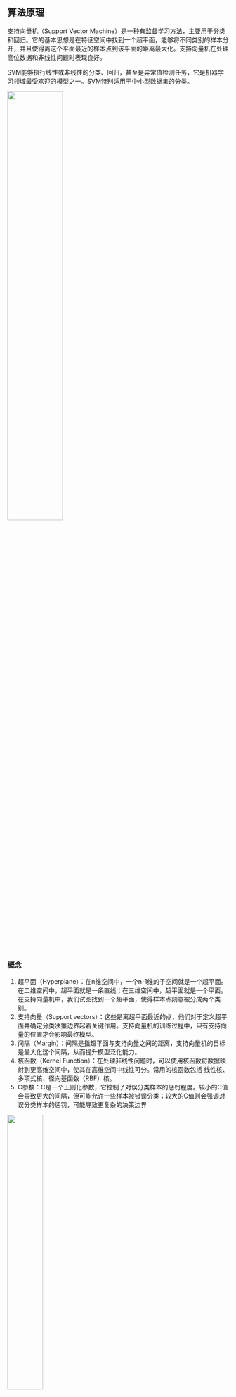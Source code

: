 ## 算法原理

支持向量机（Support Vector Machine）是一种有监督学习方法，主要用于分类和回归。它的基本思想是在特征空间中找到一个超平面，能够将不同类别的样本分开，并且使得离这个平面最近的样本点到该平面的距离最大化。支持向量机在处理高位数据和非线性问题时表现良好。

SVM能够执行线性或非线性的分类、回归，甚至是异常值检测任务，它是机器学习领域最受欢迎的模型之一。SVM特别适用于中小型数据集的分类。

<img src="./images/svm/001.png" style="float: center; width: 50%">

### 概念

1. 超平面（Hyperplane）：在n维空间中，一个n-1维的子空间就是一个超平面。在二维空间中，超平面就是一条直线；在三维空间中，超平面就是一个平面。在支持向量机中，我们试图找到一个超平面，使得样本点刻意被分成两个类别。
2. 支持向量（Support vectors）：这些是离超平面最近的点，他们对于定义超平面并确定分类决策边界起着关键作用。支持向量机的训练过程中，只有支持向量的位置才会影响最终模型。
3. 间隔（Margin）：间隔是指超平面与支持向量之间的距离，支持向量机的目标是最大化这个间隔，从而提升模型泛化能力。
4. 核函数（Kernel Function）：在处理非线性问题时，可以使用核函数将数据映射到更高维空间中，使其在高维空间中线性可分。常用的核函数包括 线性核、多项式核、径向基函数（RBF）核。
5. C参数：C是一个正则化参数，它控制了对误分类样本的惩罚程度。较小的C值会导致更大的间隔，但可能允许一些样本被错误分类；较大的C值则会强调对误分类样本的惩罚，可能导致更复杂的决策边界

<img src="./images/svm/002.png" style="float: center; width: 40%">

当在一个平面上无法线性可分时，可以通过核函数将其映射到一个高维空间中，实现线性可分。

<img src="./images/svm/003.png" style="float: center; width: 75%">

如何映射到高维空间，算法有很多，简单的就是用空间里的点到原点的距离（本质就是勾股定理的变种），比如下图中的z就可以用如下公式得到，直接把计算结果作为新增的一维数据：
$$
z = \sqrt{{x_1}^2+{x_2}^2}
$$
<img src="./images/svm/004.png" style="float: center; width: 60%">



### 优点

1. 适用于高维空间：SVM在高维空间中表现出色，特别适用于处理具有许多特征的数据集，如文本分类或图像识别。
2. 泛化能力强：SVM通过最大化间隔的方式，有助于提高模型对新样本的泛化能力，降低过拟合的风险。
3. 对小样本数据效果好：即使在样本量相对较小的情况下，SVM也能表现良好，这是因为它主要关注支持向量。
4. 核函数的灵活性：使用核函数可以处理非线性问题，将数据映射到更高维的空间中，使其在高维空间中变得线性可分。
5. 对异常值的鲁棒性：SVM对于一些噪声和异常值的影响相对较小，支持向量主要受到那些距离超平面最近的样本的影响。



### 缺点

1. 计算开销较大：对于大规模的数据集，SVM的训练和预测的计算开销较大，尤其在高维空间中。
2. 参数调优复杂：SVM有一些参数需要调优，例如C参数和核函数的选择，这可能需要通过交叉验证等方法来找到最优的参数设置。
3. 不适用于非线性大数据集：在非线性大数据集上，训练和预测的速度可能会受到影响，且可能需要更长的时间。
4. 不适用于非平衡数据集：对于类别不平衡的数据集，SVM可能会偏向于对多参数类别进行优化，而忽略少数类别。
5. 不直接提供概率估计：SVM本身不直接提供类别的概率估计，而是通过一些启发式方法进行近似，这在某些应用中可能不够理想。（逻辑回归直接输出概率）



### 为什么SVM适合处理多维特征数据

1. 最大间隔分隔超平面：SVM的目标是找到一个最大间隔的分隔超平面，使得不同类别的样本在特征空间中的投影距离最远。在高维空间中，样本点分布通常更稀疏，更容易找到一个超平面使得不同类别之间的距离最大化。
2. 高维度下线性可分性的增加：随着特征维度的增加，数据在高维空间中更有可能变得线性可分。这是由于在高维空间中，不同类别的样本更容易在某个维度上有较大的差异，使得找到一个超平面来分隔它们变得更为可能。
3.  避免维度灾难：在高维空间中，样本点之间的距离可能更加有意义。在低维空间中，由于维度较少，样本点之间的距离可能较小，这会导致模型更容易过拟合。而在高维空间中，样本点之间的距离相对较大，有助于避免维度灾难。
4. 支持向量的稀疏性：在高维空间中，支持向量（决策边界附近的样本点）的数量相对较少，因为只有这些样本点对模型的构建起关键作用。这种稀疏性使得SVM在高维空间中更加高效。
5. 核技巧：SVM使用核函数将样本映射到高维空间，从而在低维空间中非线性可分的问题在高维空间中变得线性可分。这种核技巧在处理文本分类、图像识别等高维特征数据时尤为有效。



## SVM 算法定义

### 超平面最大间隔

<img src="./images/svm/005.png" style="float: center; width: 85%">

左图显示了三种线性分类器的决策边界。

虚线所代表的模型表现非常糟糕，甚至无法正确实现分类。其余两个模型在训练集的分类上表现非常好，但他们的决策边界与实例过于接近，导致在面对新实例时表现不会太好。

右图中的实现代表SVM分类器的决策边界，不仅分离了两个类别，还尽可能的远离了最近的训练实例。



### 硬间隔

在上面使用超平面分割数据的过程中，如果我们严格的让所有实例都不在最大间隔之间，并且实例位于正确的一边，这就是硬间隔分类。

硬间隔有两个问题：

- 它只在数据线性可分的时候有效
- 它对异常值非常敏感

比如，下图有一个异常数据：

- 左图的数据根本找不出硬间隔
- 右图的决策边界也与我们预期的决策边界相去甚远，可能无法很好的泛化

<img src="./images/svm/006.png" style="float: center; width: 85%">



### 软间隔

要避免硬间隔的问题，就要使用更灵活的模型。目标是尽可能在保持最大间隔宽度的同时，控制好间隔违例（允许实例出现在最大间隔之上，甚至出现在错误分类的一边），这就是软间隔分类。

<img src="./images/svm/007.png" style="float: center; width: 85%">

在sklearn的SVM类中，可以通过超参数C来控制这个平衡，C值越小，则间隔越宽，但是间隔违例也会越多。

上图中，左边使用了高C值，分类器的错误样本（违例）较少，但间隔也较小；右边使用了低C值，间隔大了很多，但位于间隔上的违例也更多。

但第二个看起来泛化效果会更好，因为大多数位于间隔上的违例实际是位于正确的一边，保证泛化效果的同时，也确保了较高的准确性。





## SVM 损失函数

在SVM中我们主要关注三种损失。

<img src="./images/svm/008.png" style="float: center; width: 60%">

- 绿色：0/1损失

  - 当正例的点落在 y=0 这个超平面的下边，说明是分类正确，无论距离超平面所远多近，误差都是0

  - 当这个正例的样本点落在 y=0 的上方的时候，说明分类错误，无论距离多远多近，误差都为1

  - 图像就是上图绿色线

- 蓝色：SVM Hinge 损失函数（合叶损失）

  - 损失函数的公式为：

    $$
    L=\begin{cases}1-y_i\quad y_i<=1\\0\quad y_i>1\end{cases}
    $$

  - 当一个正例的点落在 y=1 的直线上，此时和超平面距离为 1，也就是 1-L=1，那么误差 L=0

  - 当它落在距离超平面 0.5 的地方，也就是 1-L=0.5，那么误差L=0.5

  - 当它落在 y=0 上的时候，此时和超平面距离为 0，也就是 1-L=0，那么误差L=1

  - 当这个点落在 y=0 的上方，被误分到了负例中，此时和超平面距离应该是负的，比如 -0.5，也就是 1-L=-0.5，那么误差L=1.5

  - 以此类推，画在二维坐标上就是上图中蓝色那根线了。

- 红色：Logistic 损失函数

  - 损失函数的公式为：
    $$
    ln(1+e^{y_i})
    \\
    ln是以自然常数e（约2.718）为底的对数（自然对数），而log通常指以10为底的常用对数（log₁₀），两者本质相同但底数不同
    $$
  
  - 当  y_i = 0 时，损失等于 ln2，这样损失函数不是很漂亮，所以我们给这个损失函数除以 ln2，这样当 y_i = 0 时，损失为 1，即损失函数过（0，1）点
  
  - 即上图中的红色线。



## SVM 应用

### 核函数简介

在现实任务中，原始样本空间内也许并不存在一个能正确划分两类样本的超平面。

对这样的问题，可将样本从原始空间映射到一个更高维的特征空间，使得样本在这个特征空间内线性可分。

<img src="./images/svm/009.png" style="float: left; width: 85%">

- 线性核：只能解决线性可分问题，简单易用，可解释性强
- 多项式核：依靠升维使得原本线性不可分的数据线性可分。可以解决某些非线性问题，幂数太大不适用
- 高斯核：也叫RBF核，或径向基核，函数可以映射到无限维(可用泰勒级数展开至无限维)，只有一个参数。容易过拟合，可解释性差，计算速度比较慢。
- 拉普拉斯核：拉普拉斯核等价于指数核，唯一的区别在于前者对参数的敏感性下降，也是一种径向基核函数
- Sigmoid核：也叫双曲正切核，采用Sigmoid函数作为核函数时，支持向量机实现的就是一种多层感知神经网络

注意：若核函数选择不合适，则意味着将样本映射到了一个不合适的特征空间，很可能导致性能不佳。



### SVM 内置对象

| 类              | 含义                   | 输入参数示例                           |
| --------------- | ---------------------- | -------------------------------------- |
| svm.LinearSVC   | 线性支持向量分类       | [penalty, loss, dual, tol, C,...]      |
| svm.LinearSVR   | 线性支持向量回归       | [epsilon, tol, C, loss,...]            |
| svm.SVC         | 非线性多维支持向量分类 | [C, kernel, degree, gamma, coef0...]   |
| svm.SVR         | 非线性多维支持向量回归 | [kernel, degree, gamma, coef0, tol...] |
| svm.NuSVC       | Nu支持向量分类         | [nu, kernel, degree, gamma,...]        |
| svm.NuSVR       | Nu支持向量回归         | [nu, kernel, degree, gamma,...]        |
| svm.OneClassSVM | 无监督异常值检测       | [kernel, degree, gamma,...]            |



### 实战

此处继续使用在逻辑回归中使用过的`heart.csv`数据集，前置操作什么的就一顿复制了。

```python
import numpy as np
import pandas as pd

from sklearn.preprocessing import MinMaxScaler
from sklearn.model_selection import train_test_split
from sklearn.svm import SVC


# 加载数据
heart = pd.read_csv("./data/heart.csv")

# 做了独热编码后，效果好到难以相信，几个核差异很小，故此处先不做
# cp = pd.get_dummies(heart['cp'], prefix="cp")
# restecg = pd.get_dummies(heart['restecg'], prefix="restecg")
# slope = pd.get_dummies(heart['slope'], prefix="slope")
# ca = pd.get_dummies(heart['ca'], prefix="ca")
# thal = pd.get_dummies(heart['thal'], prefix="thal")
#
# heart = heart.drop(columns=["cp", "restecg", "slope", "ca", "thal"])
# heart = pd.concat([heart, cp, restecg, slope, ca, thal], axis=1)

x = np.array(heart.iloc[:, :-1])  # 取所有行，最后一列不取，最后一列是标签列
y = np.array(heart.iloc[:, -1:]).flatten()  # 展平成一维

# 拆分训练集和测试集
x_train, x_test, y_train, y_test = train_test_split(x, y, test_size=0.2, random_state=0)

# 归一化处理
scaler = MinMaxScaler()
x_train = scaler.fit_transform(x_train)
x_test = scaler.transform(x_test)

# 训练及测试，使用默认值
svc = SVC(kernel="rbf", C=1.0)  # 高斯核
svc.fit(x_train, y_train)
print(svc.score(x_test, y_test))  # 0.9024390243902439


svc = SVC(kernel="linear", C=1.0)  # 线性核
svc.fit(x_train, y_train)
print(svc.score(x_test, y_test))  # 0.8634146341463415

svc = SVC(kernel="poly", C=1.0)  # 多项式核
svc.fit(x_train, y_train)
print(svc.score(x_test, y_test))  # 0.9317073170731708

svc = SVC(kernel="sigmoid", C=1.0)
svc.fit(x_train, y_train)
print(svc.score(x_test, y_test))  # 0.7560975609756098
```

心脏病数据是一个二分类问题，我们也可以使用鸢尾花数据再来实战一次，鸢尾花是一个三维分类数据集。

```python
import numpy as np
import pandas as pd
from sklearn.datasets import load_iris

from sklearn.preprocessing import MinMaxScaler, StandardScaler
from sklearn.model_selection import train_test_split
from sklearn.svm import SVC


x, y = load_iris(return_X_y=True, as_frame=False)

# 拆分训练集和测试集
x_train, x_test, y_train, y_test = train_test_split(x, y, test_size=0.5, random_state=5)

scaler = StandardScaler()
scaler.fit(x_train)
# 使用相同标准归一化训练集和测试集
x_train = scaler.transform(x_train)
x_test = scaler.transform(x_test)

# 训练及测试，使用默认值
svc = SVC(kernel="rbf", C=1.0)  # 高斯核
svc.fit(x_train, y_train)
print(svc.score(x_test, y_test))  # 0.96

svc = SVC(kernel="linear", C=1.0)  # 线性核
svc.fit(x_train, y_train)
print(svc.score(x_test, y_test))  # 0.96

svc = SVC(kernel="poly", C=1.0)  # 多项式核
svc.fit(x_train, y_train)
print(svc.score(x_test, y_test))  # 0.9066666666666666

svc = SVC(kernel="sigmoid", C=1.0)
svc.fit(x_train, y_train)
print(svc.score(x_test, y_test))  # 0.8533333333333334
```

不同的数据集、不同的核函数，以及参数C都会对分类结果有影响，上面的实战中C值一直都是1，表示不对损失做收敛或放大。所谓的惩罚，其实就是放大损失，让模型训练时加快收敛的速度。

与逻辑回归相比，通过SVM分类的打分整体评分更高。





